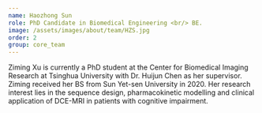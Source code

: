 ```yaml
---
name: Haozhong Sun
role: PhD Candidate in Biomedical Engineering <br/> BE.
image: /assets/images/about/team/HZS.jpg
order: 2
group: core_team
---
```


Ziming Xu is currently a PhD student at the Center for Biomedical Imaging Research at Tsinghua University with Dr. Huijun Chen as her supervisor. Ziming received her BS from Sun Yet-sen University in 2020. Her research interest lies in the sequence design, pharmacokinetic modelling and clinical application of DCE-MRI in patients with cognitive impairment.
